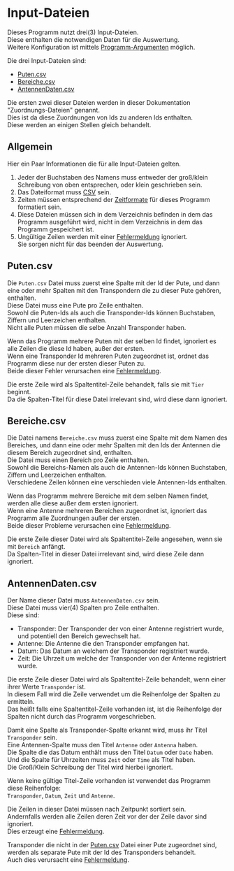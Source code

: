 # Input-Dateien
Dieses Programm nutzt drei(3) Input-Dateien.  
Diese enthalten die notwendigen Daten für die Auswertung.  
Weitere Konfiguration ist mittels [Programm-Argumenten](arguments.md) möglich.

Die drei Input-Dateien sind:
 * [Puten.csv](#puten-csv)
 * [Bereiche.csv](#bereiche-csv)
 * [AntennenDaten.csv](#antennendaten-csv)

Die ersten zwei dieser Dateien werden in dieser Dokumentation "Zuordnungs-Dateien" genannt.  
Dies ist da diese Zuordnungen von Ids zu anderen Ids enthalten.  
Diese werden an einigen Stellen gleich behandelt.

## Allgemein
Hier ein Paar Informationen die für alle Input-Dateien gelten.

 1. Jeder der Buchstaben des Namens muss entweder der groß/klein Schreibung von oben entsprechen, oder klein geschrieben sein.
 2. Das Dateiformat muss [CSV](formats.md#csv) sein.
 3. Zeiten müssen entsprechend der [Zeitformate](formats.md#zeit) für dieses Programm formatiert sein.
 4. Diese Dateien müssen sich in dem Verzeichnis befinden in dem das Programm ausgeführt wird, nicht in dem Verzeichnis in dem das Programm gespeichert ist.
 5. Ungültige Zeilen werden mit einer [Fehlermeldung] ignoriert.  
    Sie sorgen nicht für das beenden der Auswertung.

[Fehlermeldung]: usage.md#status-meldungen "Status-Meldungen"

## Puten.csv
Die `Puten.csv` Datei muss zuerst eine Spalte mit der Id der Pute, und dann eine oder mehr Spalten mit den Transpondern die zu dieser Pute gehören, enthalten.  
Diese Datei muss eine Pute pro Zeile enthalten.  
Sowohl die Puten-Ids als auch die Transponder-Ids können Buchstaben, Ziffern und Leerzeichen enthalten.  
Nicht alle Puten müssen die selbe Anzahl Transponder haben.

Wenn das Programm mehrere Puten mit der selben Id findet, ignoriert es alle Zeilen die diese Id haben, außer der ersten.  
Wenn eine Transponder Id mehreren Puten zugeordnet ist, ordnet das Programm diese nur der ersten dieser Puten zu.  
Beide dieser Fehler verursachen eine [Fehlermeldung].

Die erste Zeile wird als Spaltentitel-Zeile behandelt, falls sie mit `Tier` beginnt.  
Da die Spalten-Titel für diese Datei irrelevant sind, wird diese dann ignoriert.

## Bereiche.csv
Die Datei namens `Bereiche.csv` muss zuerst eine Spalte mit dem Namen des Bereiches, und dann eine oder mehr Spalten mit den Ids der Antennen die diesem Bereich zugeordnet sind, enthalten.  
Die Datei muss einen Bereich pro Zeile enthalten.  
Sowohl die Bereichs-Namen als auch die Antennen-Ids können Buchstaben, Ziffern und Leerzeichen enthalten.  
Verschiedene Zeilen können eine verschieden viele Antennen-Ids enthalten.

Wenn das Programm mehrere Bereiche mit dem selben Namen findet, werden alle diese außer dem ersten ignoriert.  
Wenn eine Antenne mehreren Bereichen zugeordnet ist, ignoriert das Programm alle Zuordnungen außer der ersten.  
Beide dieser Probleme verursachen eine [Fehlermeldung].

Die erste Zeile dieser Datei wird als Spaltentitel-Zeile angesehen, wenn sie mit `Bereich` anfängt.  
Da Spalten-Titel in dieser Datei irrelevant sind, wird diese Zeile dann ignoriert.

## AntennenDaten.csv
Der Name dieser Datei muss `AntennenDaten.csv` sein.  
Diese Datei muss vier(4) Spalten pro Zeile enthalten.  
Diese sind:
 * Transponder: Der Transponder der von einer Antenne registriert wurde, und potentiell den Bereich gewechselt hat.
 * Antenne: Die Antenne die den Transponder empfangen hat.
 * Datum: Das Datum an welchem der Transponder registriert wurde.
 * Zeit: Die Uhrzeit um welche der Transponder von der Antenne registriert wurde.

Die erste Zeile dieser Datei wird als Spaltentitel-Zeile behandelt, wenn einer ihrer Werte `Transponder` ist.  
In diesem Fall wird die Zeile verwendet um die Reihenfolge der Spalten zu ermitteln.  
Das heißt falls eine Spaltentitel-Zeile vorhanden ist, ist die Reihenfolge der Spalten nicht durch das Programm vorgeschrieben.

Damit eine Spalte als Transponder-Spalte erkannt wird, muss ihr Titel `Transponder` sein.  
Eine Antennen-Spalte muss den Titel `Antenne` oder `Antenna` haben.  
Die Spalte die das Datum enthält muss den Titel `Datum` oder `Date` haben.  
Und die Spalte für Uhrzeiten muss `Zeit` oder `Time` als Titel haben.  
Die Groß/Klein Schreibung der Titel wird hierbei ignoriert.

Wenn keine gültige Titel-Zeile vorhanden ist verwendet das Programm diese Reihenfolge:  
`Transponder`, `Datum`, `Zeit` und `Antenne`.

Die Zeilen in dieser Datei müssen nach Zeitpunkt sortiert sein.  
Andernfalls werden alle Zeilen deren Zeit vor der der Zeile davor sind ignoriert.  
Dies erzeugt eine [Fehlermeldung].

Transponder die nicht in der [Puten.csv](#puten-csv) Datei einer Pute zugeordnet sind, werden als separate Pute mit der Id des Transponders behandelt.  
Auch dies verursacht eine [Fehlermeldung].
